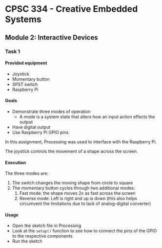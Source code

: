# CPSC 334 - Creative Embedded Systems

## Module 2: Interactive Devices

### Task 1

#### Provided equipment

- Joystick
- Momentary button
- SPST switch
- Raspberry Pi

#### Goals

- Demonstrate three modes of operation
  - A mode is a system state that alters how an input action effects the output
- Have digital output
- Use Raspberry Pi GPIO pins

In this assignment, Processing was used to interface with the Raspberry Pi.

The joystick controls the movement of a shape across the screen. 

#### Execution 

The three modes are:

1. The switch changes the moving shape from circle to square
2. The momentary button cycles through two additional modes:
   1. Fast mode: the shape moves 2x as fast across the screen
   2. Reverse mode: Left is right and up is down (this also helps circumvent the limitations due to lack of analog-digital converter)

#### Usage

- Open the sketch file in Processing
- Look at the `setup()` function to see how to connect the pins of the GPIO to the respective components
- Run the sketch
